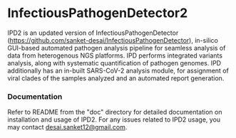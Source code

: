 # InfectiousPathogenDetector2
IPD2 is an updated version of InfectiousPathogenDetector (https://github.com/sanket-desai/InfectiousPathogenDetector), in-silico GUI-based automated pathogen analysis pipeline for seamless analysis of data from heterogenous NGS platforms. IPD performs integrated variants analysis, along with systematic quantification of pathogen genomes. IPD additionally has an in-built SARS-CoV-2 analysis module, for assignment of viral clades of the samples analyzed and an automated report generation.

### Documentation
Refer to README from the "doc" directory for detailed documentation on installation and usage of IPD2. For any issues related to IPD2 usage, you may contact <desai.sanket12@gmail.com>.
